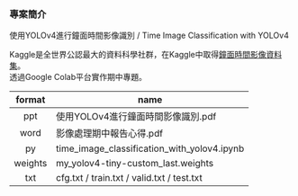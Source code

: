 ### 專案簡介
使用YOLOv4進行鐘面時間影像識別 / Time Image Classification with YOLOv4

Kaggle是全世界公認最大的資料科學社群，在Kaggle中取得[鐘面時間影像資料集](https://www.kaggle.com/datasets/gpiosenka/time-image-datasetclassification)。<br>
透過Google Colab平台實作期中專題。

| format | name |
| :----: | ---- |
| ppt | 使用YOLOv4進行鐘面時間影像識別.pdf |
| word | 影像處理期中報告心得.pdf |
| py | time_image_classification_with_yolov4.ipynb |
| weights | my_yolov4-tiny-custom_last.weights |
| txt | cfg.txt / train.txt / valid.txt / test.txt |
